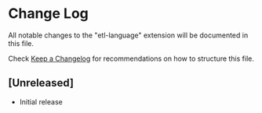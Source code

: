# Change Log

All notable changes to the "etl-language" extension will be documented in this file.

Check [Keep a Changelog](http://keepachangelog.com/) for recommendations on how to structure this file.

## [Unreleased]

- Initial release